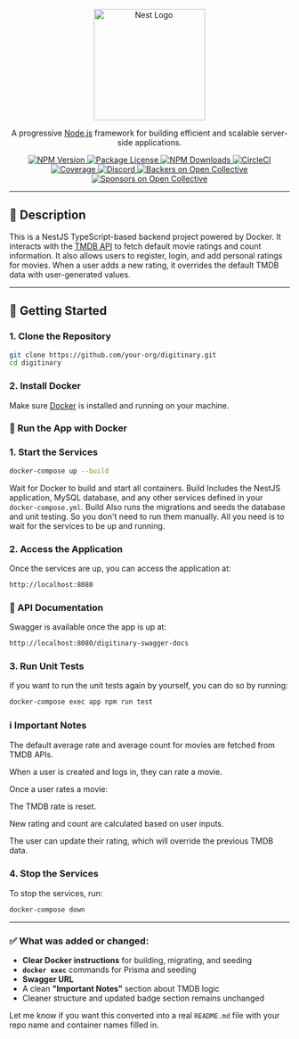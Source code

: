 <p align="center">
  <a href="http://nestjs.com/" target="blank">
    <img src="https://nestjs.com/img/logo-small.svg" width="200" alt="Nest Logo" />
  </a>
</p>

<p align="center">
  A progressive <a href="http://nodejs.org" target="_blank">Node.js</a> framework for building efficient and scalable server-side applications.
</p>

<p align="center">
  <a href="https://www.npmjs.com/~nestjscore" target="_blank">
    <img src="https://img.shields.io/npm/v/@nestjs/core.svg" alt="NPM Version" />
  </a>
  <a href="https://www.npmjs.com/~nestjscore" target="_blank">
    <img src="https://img.shields.io/npm/l/@nestjs/core.svg" alt="Package License" />
  </a>
  <a href="https://www.npmjs.com/~nestjscore" target="_blank">
    <img src="https://img.shields.io/npm/dm/@nestjs/common.svg" alt="NPM Downloads" />
  </a>
  <a href="https://circleci.com/gh/nestjs/nest" target="_blank">
    <img src="https://img.shields.io/circleci/build/github/nestjs/nest/master" alt="CircleCI" />
  </a>
  <a href="https://coveralls.io/github/nestjs/nest?branch=master" target="_blank">
    <img src="https://coveralls.io/repos/github/nestjs/nest/badge.svg?branch=master#9" alt="Coverage" />
  </a>
  <a href="https://discord.gg/G7Qnnhy" target="_blank">
    <img src="https://img.shields.io/badge/discord-online-brightgreen.svg" alt="Discord"/>
  </a>
  <a href="https://opencollective.com/nest#backer" target="_blank">
    <img src="https://opencollective.com/nest/backers/badge.svg" alt="Backers on Open Collective" />
  </a>
  <a href="https://opencollective.com/nest#sponsor" target="_blank">
    <img src="https://opencollective.com/nest/sponsors/badge.svg" alt="Sponsors on Open Collective" />
  </a>
</p>

---

## 📝 Description

This is a NestJS TypeScript-based backend project powered by Docker. It interacts with the [TMDB API](https://developer.themoviedb.org/) to fetch default movie ratings and count information. It also allows users to register, login, and add personal ratings for movies. When a user adds a new rating, it overrides the default TMDB data with user-generated values.

---

## 🚀 Getting Started

### 1. Clone the Repository

```bash
git clone https://github.com/your-org/digitinary.git
cd digitinary
```
### 2. Install Docker
Make sure <a href="https://www.docker.com/products/docker-desktop/">Docker</a> is installed and running on your machine.

### 🐳 Run the App with Docker

### 1. Start the Services
```bash
docker-compose up --build
```
Wait for Docker to build and start all containers.
Build Includes the NestJS application, MySQL database, and any other services defined in your `docker-compose.yml`.
Build Also runs the migrations and seeds the database and unit testing.
So you don't need to run them manually.
All you need is to wait for the services to be up and running.

### 2. Access the Application
Once the services are up, you can access the application at:
```bash
http://localhost:8080
```
### 📂 API Documentation
Swagger is available once the app is up at:
```bash
http://localhost:8080/digitinary-swagger-docs
```
### 3. Run Unit Tests
if you want to run the unit tests again by yourself, you can do so by running:
```bash
docker-compose exec app npm run test
```
### ℹ️ Important Notes
The default average rate and average count for movies are fetched from TMDB APIs.

When a user is created and logs in, they can rate a movie.

Once a user rates a movie:

The TMDB rate is reset.

New rating and count are calculated based on user inputs.

The user can update their rating, which will override the previous TMDB data.
### 4. Stop the Services
To stop the services, run:
```bash
docker-compose down
```


---

### ✅ What was added or changed:

- **Clear Docker instructions** for building, migrating, and seeding
- **`docker exec`** commands for Prisma and seeding
- **Swagger URL**
- A clean **"Important Notes"** section about TMDB logic
- Cleaner structure and updated badge section remains unchanged

Let me know if you want this converted into a real `README.md` file with your repo name and container names filled in.
